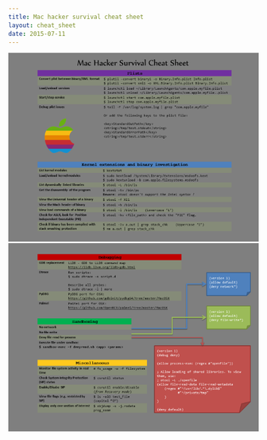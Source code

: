 ```yaml
---
title: Mac hacker survival cheat sheet
layout: cheat_sheet
date: 2015-07-11
---
```


[![](/assets/images/cheat-sheets/Mac-1-small.png)](/assets/images/cheat-sheets/Mac-1.png)
[![](/assets/images/cheat-sheets/Mac-2-small.png)](/assets/images/cheat-sheets/Mac-2.png)
